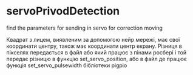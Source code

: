 # servoPrivodDetection
find the parameters for sending in servo for correction moving

Квадрат з лицем, виявленим за допомогою нейр мережі, має свої координати центру, також має координати центр екрану. Різниця в пікселях передається в файл або який працює з пінами росбері і той передає різницю в функцію set_servo_position, або в файл де працює функція set_servo_pulsewidth бібліотеки pigpio
